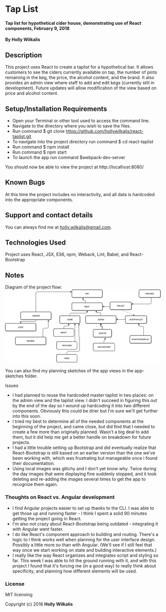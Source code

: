 # Tap List

#### Tap list for hypothetical cider house, demonstrating use of React components, February 9, 2018

#### By Holly Wilkalis

## Description

This project uses React to create a taplist for a hypothetical bar. It allows customers to see the ciders currently available on tap, the number of pints remaining in the keg, the price, the alcohol content, and the brand. It also provides an admin view where staff to add and edit kegs (currently still in development). Future updates will allow modification of the view based on price and alcohol content.

## Setup/Installation Requirements

* Open your Terminal or other tool used to access the command line.
* Navigate to the directory where you wish to save the files.
* Run command $ git clone https://github.com/hollywilkalis/react-taplist.git
* To navigate into the project directory run command $ cd react-taplist
* Run command $ npm install
* Run command $ npm start
* To launch the app run command $webpack-dev-server

You should now be able to view the project at http://localhost:8080/

## Known Bugs

At this time the project includes no interactivity, and all data is hardcoded into the appropriate components.

## Support and contact details

You can always find me at holly.wilkalis@gmail.com. 

## Technologies Used

Project uses React, JSX, ES6, npm, Weback, Lint, Babel, and React-Bootstrap

## Notes

Diagram of the project flow:
<img src="/app-sketches/App flowchart.png"/>

You can also find my planning sketches of the app views in the app-sketches folder.

Issues
* I had planned to reuse the hardcoded master taplist in two places: on the admin view and the taplist view. I didn't succeed in figuring this out by the end of the day so I wound up hardcoding it into two different components. Obviously this could be drier but I'm sure we'll get further into this soon. 
* I tried my best to determine all of the needed components at the beginning of the project, and came close, but did find that I needed to create a few more than originally planned. Wasn't a big deal to add them, but it did help me get a better handle on breakdown for future projects.
* I had a little trouble setting up Bootstrap and did eventually realize that React-Bootstrap is still based on an earlier version than the one we've been working with, which was frustrating but manageable once i found their documentation.
* Using local images was glitchy and I don't yet know why. Twice during the day images that were displaying fine suddenly stopped, and it took deleting and re-adding the images several times to get the app to recognize them again. 

### Thoughts on React vs. Angular development
* I find Angular projects easier to set up thanks to the CLI. I was able to get those up and running faster - I think I spent a solid 90 minutes getting the project going in React.
* I'm also not crazy about React-Bootstrap being outdated - integrating it with Angular went faster.
* I do like React's component approach to building and routing. There's a logic to I think works well when planning for the user interface design. Possibly a little more so than with Angular. (We'll see if I still feel that way once we start working on state and building interactive elements.)
* I really like the way React organizes and integrates script and styling so far. This week I was able to hit the ground running with it, and with this project I found that it's forcing me (in a good way) to really think about specificity, and planning how different elements will be used.

### License

MIT licensing

Copyright (c) 2018 **Holly Wilkalis**
